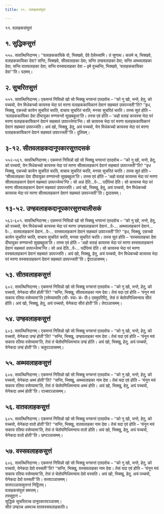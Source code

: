 ```yaml
---
title: ११. वलाहकसंयुत्तं

---
```

११. वलाहकसंयुत्तं  


## १. सुद्धिकसुत्तं

५५०. सावत्थिनिदानम्। ‘‘वलाहककायिके वो, भिक्खवे, देवे देसेस्सामि। तं सुणाथ। कतमे च, भिक्खवे, वलाहककायिका देवा? सन्ति, भिक्खवे, सीतवलाहका देवा; सन्ति उण्हवलाहका देवा; सन्ति अब्भवलाहका देवा; सन्ति वातवलाहका देवा; सन्ति वस्सवलाहका देवा – इमे वुच्चन्ति, भिक्खवे, ‘वलाहककायिका देवा’’’ति। पठमम्।  


## २. सुचरितसुत्तं

५५१. सावत्थिनिदानम्। एकमन्तं निसिन्नो खो सो भिक्खु भगवन्तं एतदवोच – ‘‘को नु खो, भन्ते, हेतु, को पच्चयो, येन मिधेकच्चो कायस्स भेदा परं मरणा वलाहककायिकानं देवानं सहब्यतं उपपज्जती’’ति? ‘‘इध, भिक्खु, एकच्चो कायेन सुचरितं चरति, वाचाय सुचरितं चरति, मनसा सुचरितं चरति। तस्स सुतं होति – ‘वलाहककायिका देवा दीघायुका वण्णवन्तो सुखबहुला’ति। तस्स एवं होति – ‘अहो वताहं कायस्स भेदा परं मरणा वलाहककायिकानं देवानं सहब्यतं उपपज्जेय्य’न्ति। सो कायस्स भेदा परं मरणा वलाहककायिकानं देवानं सहब्यतं उपपज्जति। अयं खो, भिक्खु, हेतु, अयं पच्चयो, येन मिधेकच्चो कायस्स भेदा परं मरणा वलाहककायिकानं देवानं सहब्यतं उपपज्जती’’ति। दुतियम्।  


## ३-१२. सीतवलाहकदानूपकारसुत्तदसकं

५५२-५६१. सावत्थिनिदानम्। एकमन्तं निसिन्नो खो सो भिक्खु भगवन्तं एतदवोच – ‘‘को नु खो, भन्ते, हेतु, को पच्चयो, येन मिधेकच्चो कायस्स भेदा परं मरणा सीतवलाहकानं देवानं सहब्यतं उपपज्जती’’ति? ‘‘इध भिक्खु, एकच्चो कायेन सुचरितं चरति, वाचाय सुचरितं चरति, मनसा सुचरितं चरति। तस्स सुतं होति – ‘सीतवलाहका देवा दीघायुका वण्णवन्तो सुखबहुला’ति। तस्स एवं होति – ‘अहो वताहं कायस्स भेदा परं मरणा सीतवलाहकानं देवानं सहब्यतं उपपज्जेय्य’न्ति। सो अन्नं देति…पे॰… पदीपेय्यं देति। सो कायस्स भेदा परं मरणा सीतवलाहकानं देवानं सहब्यतं उपपज्जति। अयं खो, भिक्खु, हेतु, अयं पच्चयो, येन मिधेकच्चो कायस्स भेदा परं मरणा सीतवलाहकानं देवानं सहब्यतं उपपज्जती’’ति। द्वादसमम्।  


## १३-५२. उण्हवलाहकदानूपकारसुत्तचालीसकं

५६२-६०१. सावत्थिनिदानम्। एकमन्तं निसिन्नो खो सो भिक्खु भगवन्तं एतदवोच – ‘‘को नु खो, भन्ते, हेतु, को पच्चयो, येन मिधेकच्चो कायस्स भेदा परं मरणा उण्हवलाहकानं देवानं…पे॰… अब्भवलाहकानं देवानं…पे॰… वातवलाहकानं देवानं…पे॰… वस्सवलाहकानं देवानं सहब्यतं उपपज्जती’’ति? ‘‘इध, भिक्खु, एकच्चो कायेन सुचरितं चरति, वाचाय सुचरितं चरति, मनसा सुचरितं चरति। तस्स सुतं होति – ‘वस्सवलाहका देवा दीघायुका वण्णवन्तो सुखबहुला’ति। तस्स एवं होति – ‘अहो वताहं कायस्स भेदा परं मरणा वस्सवलाहकानं देवानं सहब्यतं उपपज्जेय्य’न्ति। सो अन्नं देति…पे॰… पदीपेय्यं देति। सो कायस्स भेदा परं मरणा वस्सवलाहकानं देवानं सहब्यतं उपपज्जति। अयं खो, भिक्खु, हेतु, अयं पच्चयो, येन मिधेकच्चो कायस्स भेदा परं मरणा वस्सवलाहकानं देवानं सहब्यतं उपपज्जती’’ति। द्वेपञ्ञासमम्।  


## ५३. सीतवलाहकसुत्तं

६०२. सावत्थिनिदानम्। एकमन्तं निसिन्नो खो सो भिक्खु भगवन्तं एतदवोच – ‘‘को नु खो, भन्ते, हेतु, को पच्चयो, येनेकदा सीतं होती’’ति? ‘‘सन्ति, भिक्खु, सीतवलाहका नाम देवा। तेसं यदा एवं होति – ‘यंनून मयं सकाय रतिया वसेय्यामा’ति [रमेय्यामाति (सी॰ स्या॰ कं॰ पी॰) एवमुपरिपि], तेसं तं चेतोपणिधिमन्वाय सीतं होति। अयं खो, भिक्खु, हेतु, अयं पच्चयो, येनेकदा सीतं होती’’ति। तेपञ्ञासमम्।  


## ५४. उण्हवलाहकसुत्तं

६०३. सावत्थिनिदानम्। एकमन्तं निसिन्नो खो सो भिक्खु भगवन्तं एतदवोच – ‘‘को नु खो, भन्ते, हेतु, को पच्चयो, येनेकदा उण्हं होती’’ति? ‘‘सन्ति, भिक्खु, उण्हवलाहका नाम देवा। तेसं यदा एवं होति – ‘यंनून मयं सकाय रतिया वसेय्यामा’ति, तेसं तं चेतोपणिधिमन्वाय उण्हं होति। अयं खो, भिक्खु, हेतु, अयं पच्चयो, येनेकदा उण्हं होती’’ति। चतुपञ्ञासमम्।  


## ५५. अब्भवलाहकसुत्तं

६०४. सावत्थिनिदानम्। एकमन्तं निसिन्नो खो सो भिक्खु भगवन्तं एतदवोच – ‘‘को नु खो, भन्ते, हेतु, को पच्चयो, येनेकदा अब्भं होती’’ति? ‘‘सन्ति, भिक्खु, अब्भवलाहका नाम देवा। तेसं यदा एवं होति – ‘यंनून मयं सकाय रतिया वसेय्यामा’ति, तेसं तं चेतोपणिधिमन्वाय अब्भं होति। अयं खो, भिक्खु, हेतु, अयं पच्चयो, येनेकदा अब्भं होती’’ति। पञ्चपञ्ञासमम्।  


## ५६. वातवलाहकसुत्तं

६०५. सावत्थिनिदानम्। एकमन्तं निसिन्नो खो सो भिक्खु भगवन्तं एतदवोच – ‘‘को नु खो, भन्ते, हेतु, को पच्चयो, येनेकदा वातो होती’’ति? ‘‘सन्ति, भिक्खु, वातवलाहका नाम देवा। तेसं यदा एवं होति – ‘यंनून मयं सकाय रतिया वसेय्यामा’ति, तेसं तं चेतोपणिधिमन्वाय वातो होति। अयं खो, भिक्खु, हेतु, अयं पच्चयो, येनेकदा वातो होती’’ति। छप्पञ्ञासमम्।  


## ५७. वस्सवलाहकसुत्तं

६०६. सावत्थिनिदानम्। एकमन्तं निसिन्नो खो सो भिक्खु भगवन्तं एतदवोच – ‘‘को नु खो, भन्ते, हेतु, को पच्चयो, येनेकदा देवो वस्सती’’ति? ‘‘सन्ति, भिक्खु, वस्सवलाहका नाम देवा। तेसं यदा एवं होति – ‘यंनून मयं सकाय रतिया वसेय्यामा’ति, तेसं तं चेतोपणिधिमन्वाय देवो वस्सति। अयं खो, भिक्खु, हेतु, अयं पच्चयो, येनेकदा देवो वस्सती’’ति। सत्तपञ्ञासमम्।  
सत्तपञ्ञाससुत्तन्तं निट्ठितम्।  
वलाहकसंयुत्तं समत्तम्।  
तस्सुद्दानं –  
सुद्धिकं सुचरितञ्च दानूपकारपञ्ञासम्।  
सीतं उण्हञ्च अब्भञ्च वातवस्सवलाहकाति॥  